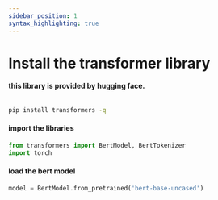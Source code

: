 ```yaml
---
sidebar_position: 1
syntax_highlighting: true
---
```



# Install the transformer library 
#### this library is provided by hugging face.

```bash

pip install transformers -q
```
#### import the libraries

```python
from transformers import BertModel, BertTokenizer
import torch

```
#### load the bert model

```python
model = BertModel.from_pretrained('bert-base-uncased')

```
